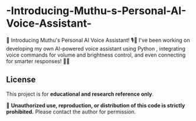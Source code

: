 # -Introducing-Muthu-s-Personal-AI-Voice-Assistant-
🚀 Introducing Muthu's Personal AI Voice Assistant! 🎙️🤖  I've been working on developing my own AI-powered voice assistant using Python , integrating voice commands for volume and brightness control, and even connecting for smarter responses! 🧠💡  


## License

This project is for **educational and research reference only**.

🛑 **Unauthorized use, reproduction, or distribution of this code is strictly prohibited.**
Please contact the author for permission.
